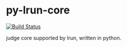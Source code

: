 # py-lrun-core
[![Build Status](https://travis-ci.org/UESTC-ACM/py-lrun-core.svg?branch=master)](https://travis-ci.org/UESTC-ACM/py-lrun-core)

judge core supported by lrun, written in python.
